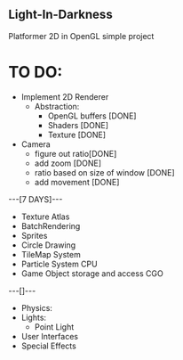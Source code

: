 ## Light-In-Darkness
Platformer 2D in OpenGL simple project

# TO DO:
- Implement 2D Renderer
    - Abstraction:
        - OpenGL buffers [DONE]
        - Shaders [DONE]
        - Texture [DONE]
- Camera 
    - figure out ratio[DONE]
    - add zoom [DONE]
    - ratio based on size of window [DONE]
    - add movement [DONE]

---[7 DAYS]--- 
- Texture Atlas
- BatchRendering
- Sprites
- Circle Drawing
- TileMap System
- Particle System CPU
- Game Object storage and access CGO

---[]---
- Physics:
- Lights:
    - Point Light
- User Interfaces
- Special Effects


